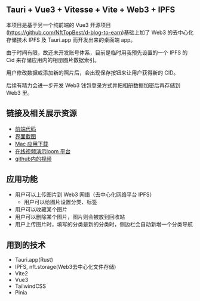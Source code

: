 ## Tauri + Vue3 + Vitesse + Vite + Web3 + IPFS

本项目是基于另一个纯前端的 Vue3 开源项目(<https://github.com/NftTopBest/d-blog-to-earn>)基础上加了 Web3 的去中心化存储技术 IPFS 及 Tauri.app 而开发出来的桌面端 app。

由于时间有限，故还未开发账号体系，目前是临时用我预先设置的一个 IPFS 的 Cid 来存储应用内的相册图片数据索引。

用户修改数据或添加新的照片后，会出现保存按钮来让用户获得新的 CID。

后续有精力会进一步开发 Web3 钱包登录方式并把相册数据加密后再存储到 Web3 里。

## 链接及相关展示资源

* [前端代码](./src)
* [界面截图](./screenshot)
* [Mac 应用下载](./build)
* [在线视频演示loom 平台](https://www.loom.com/share/670f0a3d18674c01abbc5ed5da9cf94e)
* [github内的视频](./screenshot/demo.mp4)

## 应用功能

* 用户可以上传图片到 Web3 网络（去中心化网络平台 IPFS）
  * 用户可以给图片设置分类、标签
* 用户可以收藏某个图片
* 用户可以删除某个图片，图片则会被放到回收站
* 用户上传图片时，填写的分类是新的分类时，侧边栏会自动新增一个分类导航

## 用到的技术

* Tauri.app(Rust)
* IPFS, nft.storage(Web3去中心化文件存储)
* Vite2
* Vue3
* TailwindCSS
* Pinia
